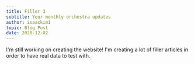 ```yaml
---
title: Filler 3
subtitle: Your monthly orchestra updates
author: isaackim1
topic: Blog Post
date: 2020-12-02
---
```


I'm still working on creating the website! I'm creating a lot of filler articles in order to have real data to test with.